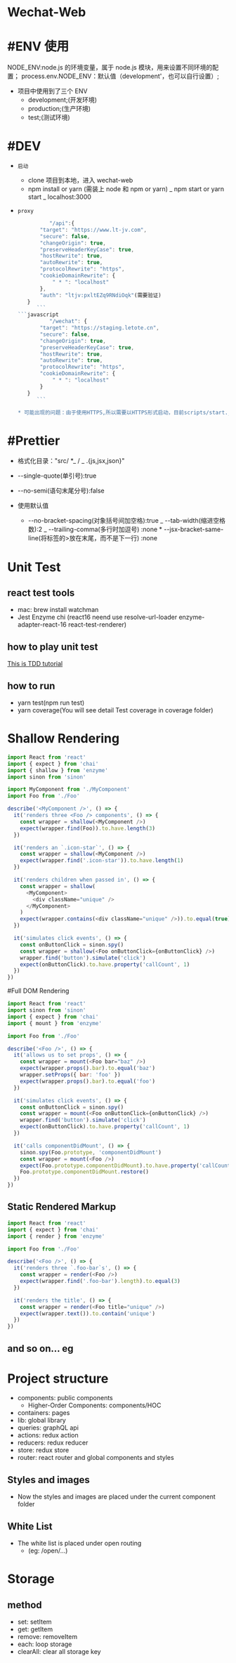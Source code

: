 # Wechat-Web

# #ENV 使用

NODE_ENV:node.js 的环境变量，属于 node.js 模块，用来设置不同环境的配置；
process.env.NODE_ENV：默认值（development'，也可以自行设置）;

* 项目中使用到了三个 ENV
  * development;(开发环境)
  * production;(生产环境)
  * test;(测试环境)

# #DEV

* `启动`

  * clone 项目到本地，进入 wechat-web
  * npm install or yarn (需装上 node 和 npm or yarn)
    _ npm start or yarn start
    _ localhost:3000

* `proxy`

  ````javascript
  		  	"/api":{
         "target": "https://www.lt-jv.com",
         "secure": false,
         "changeOrigin": true,
         "preserveHeaderKeyCase": true,
         "hostRewrite": true,
         "autoRewrite": true,
         "protocolRewrite": "https",
         "cookieDomainRewrite": {
             " * ": "localhost"
         },
         "auth": "ltjv:pxltEZq9RNdiOqk"(需要验证)
     }
  		```
  ```javascript
  		  	"/wechat": {
         "target": "https://staging.letote.cn",
         "secure": false,
         "changeOrigin": true,
         "preserveHeaderKeyCase": true,
         "hostRewrite": true,
         "autoRewrite": true,
         "protocolRewrite": "https",
         "cookieDomainRewrite": {
             " * ": "localhost"
         }
     }
  		```

  * 可能出现的问题：由于使用HTTPS,所以需要以HTTPS形式启动，目前scripts/start.js(process.env.HTTPS = true)已启动;
  ````

# #Prettier

* 格式化目录："src/ \*_ / _ .{js,jsx,json}"
* --single-quote(单引号):true
* --no-semi(语句末尾分号):false

* 使用默认值
  * --no-bracket-spacing(对象括号间加空格):true
    _ --tab-width(缩进空格数):2
    _ --trailing-comma(多行时加逗号) :none \* --jsx-bracket-same-line(将标签的>放在末尾，而不是下一行) :none

# Unit Test

## react test tools

* mac: brew install watchman
* Jest Enzyme chi (react16 neend use resolve-url-loader enzyme-adapter-react-16 react-test-renderer)

## how to play unit test

[This is TDD tutorial](https://hackernoon.com/a-guide-to-tdd-a-react-redux-todolist-app-part-1-b8a200bb7091)

## how to run

* yarn test(npm run test)
* yarn coverage(You will see detail Test coverage in coverage folder)

# Shallow Rendering

```javascript
import React from 'react'
import { expect } from 'chai'
import { shallow } from 'enzyme'
import sinon from 'sinon'

import MyComponent from './MyComponent'
import Foo from './Foo'

describe('<MyComponent />', () => {
  it('renders three <Foo /> components', () => {
    const wrapper = shallow(<MyComponent />)
    expect(wrapper.find(Foo)).to.have.length(3)
  })

  it('renders an `.icon-star`', () => {
    const wrapper = shallow(<MyComponent />)
    expect(wrapper.find('.icon-star')).to.have.length(1)
  })

  it('renders children when passed in', () => {
    const wrapper = shallow(
      <MyComponent>
        <div className="unique" />
      </MyComponent>
    )
    expect(wrapper.contains(<div className="unique" />)).to.equal(true)
  })

  it('simulates click events', () => {
    const onButtonClick = sinon.spy()
    const wrapper = shallow(<Foo onButtonClick={onButtonClick} />)
    wrapper.find('button').simulate('click')
    expect(onButtonClick).to.have.property('callCount', 1)
  })
})
```

#Full DOM Rendering

```javascript
import React from 'react'
import sinon from 'sinon'
import { expect } from 'chai'
import { mount } from 'enzyme'

import Foo from './Foo'

describe('<Foo />', () => {
  it('allows us to set props', () => {
    const wrapper = mount(<Foo bar="baz" />)
    expect(wrapper.props().bar).to.equal('baz')
    wrapper.setProps({ bar: 'foo' })
    expect(wrapper.props().bar).to.equal('foo')
  })

  it('simulates click events', () => {
    const onButtonClick = sinon.spy()
    const wrapper = mount(<Foo onButtonClick={onButtonClick} />)
    wrapper.find('button').simulate('click')
    expect(onButtonClick).to.have.property('callCount', 1)
  })

  it('calls componentDidMount', () => {
    sinon.spy(Foo.prototype, 'componentDidMount')
    const wrapper = mount(<Foo />)
    expect(Foo.prototype.componentDidMount).to.have.property('callCount', 1)
    Foo.prototype.componentDidMount.restore()
  })
})
```

## Static Rendered Markup

```javascript
import React from 'react'
import { expect } from 'chai'
import { render } from 'enzyme'

import Foo from './Foo'

describe('<Foo />', () => {
  it('renders three `.foo-bar`s', () => {
    const wrapper = render(<Foo />)
    expect(wrapper.find('.foo-bar').length).to.equal(3)
  })

  it('renders the title', () => {
    const wrapper = render(<Foo title="unique" />)
    expect(wrapper.text()).to.contain('unique')
  })
})
```

## and so on... eg

# Project structure

* components: public components
  * Higher-Order Components: components/HOC
* containers: pages
* lib: global library
* queries: graphQL api
* actions: redux action
* reducers: redux reducer
* store: redux store
* router: react router and global components and styles

## Styles and images

* Now the styles and images are placed under the current component folder

## White List

* The white list is placed under open routing
  * (eg: /open/...)

# Storage

## method

* set: setItem
* get: getItem
* remove: removeItem
* each: loop storage
* clearAll: clear all storage key

